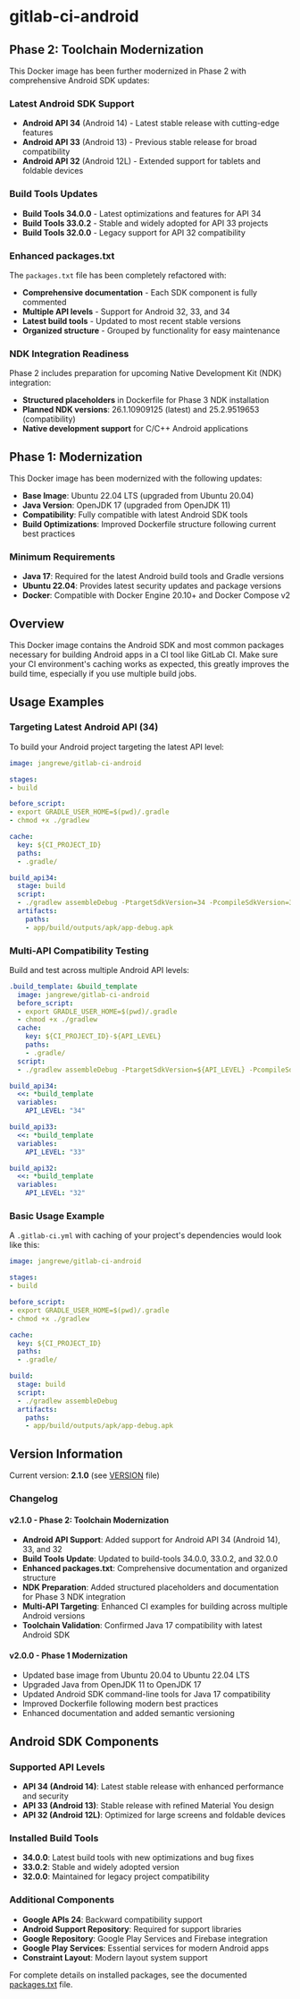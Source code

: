 # gitlab-ci-android

## Phase 2: Toolchain Modernization

This Docker image has been further modernized in Phase 2 with comprehensive Android SDK updates:

### Latest Android SDK Support
- **Android API 34** (Android 14) - Latest stable release with cutting-edge features
- **Android API 33** (Android 13) - Previous stable release for broad compatibility  
- **Android API 32** (Android 12L) - Extended support for tablets and foldable devices

### Build Tools Updates
- **Build Tools 34.0.0** - Latest optimizations and features for API 34
- **Build Tools 33.0.2** - Stable and widely adopted for API 33 projects
- **Build Tools 32.0.0** - Legacy support for API 32 compatibility

### Enhanced packages.txt
The `packages.txt` file has been completely refactored with:
- **Comprehensive documentation** - Each SDK component is fully commented
- **Multiple API levels** - Support for Android 32, 33, and 34
- **Latest build tools** - Updated to most recent stable versions
- **Organized structure** - Grouped by functionality for easy maintenance

### NDK Integration Readiness
Phase 2 includes preparation for upcoming Native Development Kit (NDK) integration:
- **Structured placeholders** in Dockerfile for Phase 3 NDK installation
- **Planned NDK versions**: 26.1.10909125 (latest) and 25.2.9519653 (compatibility)
- **Native development support** for C/C++ Android applications

## Phase 1: Modernization

This Docker image has been modernized with the following updates:

- **Base Image**: Ubuntu 22.04 LTS (upgraded from Ubuntu 20.04)
- **Java Version**: OpenJDK 17 (upgraded from OpenJDK 11)
- **Compatibility**: Fully compatible with latest Android SDK tools
- **Build Optimizations**: Improved Dockerfile structure following current best practices

### Minimum Requirements

- **Java 17**: Required for the latest Android build tools and Gradle versions
- **Ubuntu 22.04**: Provides latest security updates and package versions
- **Docker**: Compatible with Docker Engine 20.10+ and Docker Compose v2

## Overview

This Docker image contains the Android SDK and most common packages necessary for building Android apps in a CI tool like GitLab CI. Make sure your CI environment's caching works as expected, this greatly improves the build time, especially if you use multiple build jobs.

## Usage Examples

### Targeting Latest Android API (34)

To build your Android project targeting the latest API level:

```yaml
image: jangrewe/gitlab-ci-android

stages:
- build

before_script:
- export GRADLE_USER_HOME=$(pwd)/.gradle
- chmod +x ./gradlew

cache:
  key: ${CI_PROJECT_ID}
  paths:
  - .gradle/

build_api34:
  stage: build
  script:
  - ./gradlew assembleDebug -PtargetSdkVersion=34 -PcompileSdkVersion=34
  artifacts:
    paths:
    - app/build/outputs/apk/app-debug.apk
```

### Multi-API Compatibility Testing

Build and test across multiple Android API levels:

```yaml
.build_template: &build_template
  image: jangrewe/gitlab-ci-android
  before_script:
  - export GRADLE_USER_HOME=$(pwd)/.gradle
  - chmod +x ./gradlew
  cache:
    key: ${CI_PROJECT_ID}-${API_LEVEL}
    paths:
    - .gradle/
  script:
  - ./gradlew assembleDebug -PtargetSdkVersion=${API_LEVEL} -PcompileSdkVersion=${API_LEVEL}

build_api34:
  <<: *build_template
  variables:
    API_LEVEL: "34"

build_api33:
  <<: *build_template  
  variables:
    API_LEVEL: "33"

build_api32:
  <<: *build_template
  variables:
    API_LEVEL: "32"
```

### Basic Usage Example

A `.gitlab-ci.yml` with caching of your project's dependencies would look like this:

```yaml
image: jangrewe/gitlab-ci-android

stages:
- build

before_script:
- export GRADLE_USER_HOME=$(pwd)/.gradle
- chmod +x ./gradlew

cache:
  key: ${CI_PROJECT_ID}
  paths:
  - .gradle/

build:
  stage: build
  script:
  - ./gradlew assembleDebug
  artifacts:
    paths:
    - app/build/outputs/apk/app-debug.apk
```

## Version Information

Current version: **2.1.0** (see [VERSION](VERSION) file)

### Changelog

#### v2.1.0 - Phase 2: Toolchain Modernization
- **Android API Support**: Added support for Android API 34 (Android 14), 33, and 32
- **Build Tools Update**: Updated to build-tools 34.0.0, 33.0.2, and 32.0.0
- **Enhanced packages.txt**: Comprehensive documentation and organized structure
- **NDK Preparation**: Added structured placeholders and documentation for Phase 3 NDK integration
- **Multi-API Targeting**: Enhanced CI examples for building across multiple Android versions
- **Toolchain Validation**: Confirmed Java 17 compatibility with latest Android SDK

#### v2.0.0 - Phase 1 Modernization
- Updated base image from Ubuntu 20.04 to Ubuntu 22.04 LTS
- Upgraded Java from OpenJDK 11 to OpenJDK 17
- Updated Android SDK command-line tools for Java 17 compatibility
- Improved Dockerfile following modern best practices
- Enhanced documentation and added semantic versioning

## Android SDK Components

### Supported API Levels
- **API 34 (Android 14)**: Latest stable release with enhanced performance and security
- **API 33 (Android 13)**: Stable release with refined Material You design
- **API 32 (Android 12L)**: Optimized for large screens and foldable devices

### Installed Build Tools
- **34.0.0**: Latest build tools with new optimizations and bug fixes
- **33.0.2**: Stable and widely adopted version
- **32.0.0**: Maintained for legacy project compatibility

### Additional Components
- **Google APIs 24**: Backward compatibility support
- **Android Support Repository**: Required for support libraries
- **Google Repository**: Google Play Services and Firebase integration
- **Google Play Services**: Essential services for modern Android apps
- **Constraint Layout**: Modern layout system support

For complete details on installed packages, see the documented [packages.txt](packages.txt) file.
